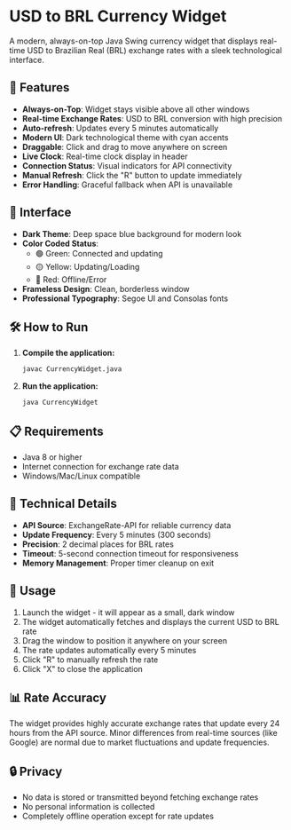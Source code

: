# USD to BRL Currency Widget

A modern, always-on-top Java Swing currency widget that displays real-time USD to Brazilian Real (BRL) exchange rates with a sleek technological interface.

## 🚀 Features

- **Always-on-Top**: Widget stays visible above all other windows
- **Real-time Exchange Rates**: USD to BRL conversion with high precision
- **Auto-refresh**: Updates every 5 minutes automatically
- **Modern UI**: Dark technological theme with cyan accents
- **Draggable**: Click and drag to move anywhere on screen
- **Live Clock**: Real-time clock display in header
- **Connection Status**: Visual indicators for API connectivity
- **Manual Refresh**: Click the "R" button to update immediately
- **Error Handling**: Graceful fallback when API is unavailable

## 🎨 Interface

- **Dark Theme**: Deep space blue background for modern look
- **Color Coded Status**: 
  - 🟢 Green: Connected and updating
  - 🟡 Yellow: Updating/Loading
  - 🔴 Red: Offline/Error
- **Frameless Design**: Clean, borderless window
- **Professional Typography**: Segoe UI and Consolas fonts

## 🛠️ How to Run

1. **Compile the application:**
   ```bash
   javac CurrencyWidget.java
   ```

2. **Run the application:**
   ```bash
   java CurrencyWidget
   ```

## 📋 Requirements

- Java 8 or higher
- Internet connection for exchange rate data
- Windows/Mac/Linux compatible

## 🔧 Technical Details

- **API Source**: ExchangeRate-API for reliable currency data
- **Update Frequency**: Every 5 minutes (300 seconds)
- **Precision**: 2 decimal places for BRL rates
- **Timeout**: 5-second connection timeout for responsiveness
- **Memory Management**: Proper timer cleanup on exit

## 🎯 Usage

1. Launch the widget - it will appear as a small, dark window
2. The widget automatically fetches and displays the current USD to BRL rate
3. Drag the window to position it anywhere on your screen
4. The rate updates automatically every 5 minutes
5. Click "R" to manually refresh the rate
6. Click "X" to close the application

## 📊 Rate Accuracy

The widget provides highly accurate exchange rates that update every 24 hours from the API source. Minor differences from real-time sources (like Google) are normal due to market fluctuations and update frequencies.

## 🔒 Privacy

- No data is stored or transmitted beyond fetching exchange rates
- No personal information is collected
- Completely offline operation except for rate updates